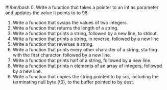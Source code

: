 #!/bin/bash
0. Write a function that takes a pointer to an int as parameter and updates the value it points to to 98.
1. Write a function that swaps the values of two integers.
2. Write a function that returns the length of a string.
3. Write a function that prints a string, followed by a new line, to stdout.
4. Write a function that prints a string, in reverse, followed by a new line
5. Write a function that reverses a string.
6. Write a function that prints every other character of a string, starting with the first character, followed by a new line.
7. Write a function that prints half of a string, followed by a new line.
8. Write a function that prints n elements of an array of integers, followed by a new line.
9. Write a function that copies the string pointed to by src, including the terminating null byte (\0), to the buffer pointed to by dest.
